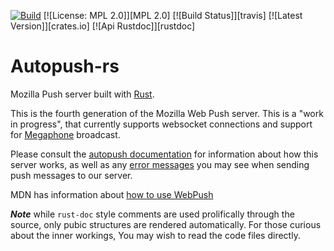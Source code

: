 [![Build](https://travis-ci.org/mozilla-services/autopush-rs.svg?branch=master)](https://travis-ci.org/mozilla-services/autopush-rs)
[![License: MPL 2.0]][MPL 2.0] [![Build Status]][travis]
[![Latest Version]][crates.io] [![Api Rustdoc]][rustdoc]

# Autopush-rs

Mozilla Push server built with [Rust](https://rust-lang.org).

This is the fourth generation of the Mozilla Web Push server. This is
a "work in progress", that currently supports websocket connections
and support for
[Megaphone](https://github.com/mozilla-services/megaphone) broadcast.

Please consult the [autopush
documentation](http://autopush.readthedocs.io/en/latest/index.html)
for information about how this server works, as well as any [error
messages](http://autopush.readthedocs.io/en/latest/http.html#error-codes)
you may see when sending push messages to our server.

MDN has information about [how to use
WebPush](https://developer.mozilla.org/en-US/docs/Web/API/Push_API)

***Note*** while `rust-doc` style comments are used prolifically
through the source, only pubic structures are rendered automatically.
For those curious about the inner workings, You may wish to read the
code files directly.

